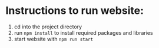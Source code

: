 # Instructions to run website:

1) cd into the project directory
2) run  `npm install` to install required packages and libraries
3) start website with `npm run start`

